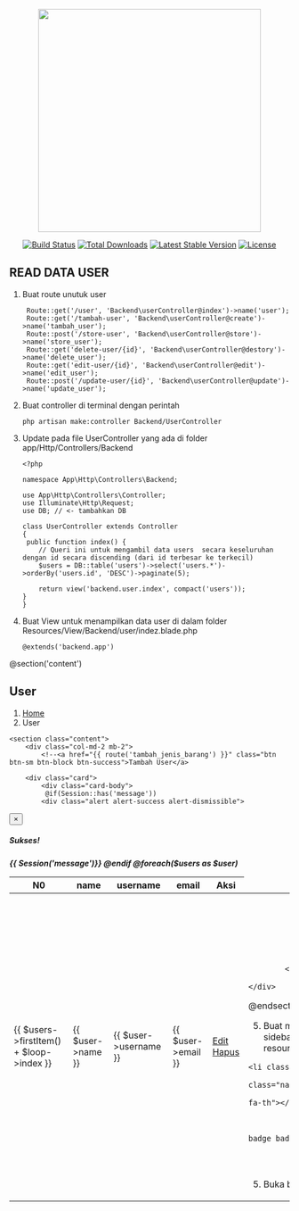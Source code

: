 <p align="center"><a href="https://laravel.com" target="_blank"><img src="https://raw.githubusercontent.com/laravel/art/master/logo-lockup/5%20SVG/2%20CMYK/1%20Full%20Color/laravel-logolockup-cmyk-red.svg" width="400"></a></p>

<p align="center">
<a href="https://travis-ci.org/laravel/framework"><img src="https://travis-ci.org/laravel/framework.svg" alt="Build Status"></a>
<a href="https://packagist.org/packages/laravel/framework"><img src="https://img.shields.io/packagist/dt/laravel/framework" alt="Total Downloads"></a>
<a href="https://packagist.org/packages/laravel/framework"><img src="https://img.shields.io/packagist/v/laravel/framework" alt="Latest Stable Version"></a>
<a href="https://packagist.org/packages/laravel/framework"><img src="https://img.shields.io/packagist/l/laravel/framework" alt="License"></a>
</p>

## READ DATA USER

1. Buat route unutuk user
   ```
    Route::get('/user', 'Backend\userController@index')->name('user');
    Route::get('/tambah-user', 'Backend\userController@create')->name('tambah_user');
    Route::post('/store-user', 'Backend\userController@store')->name('store_user');
    Route::get('delete-user/{id}', 'Backend\userController@destory')->name('delete_user');
    Route::get('edit-user/{id}', 'Backend\userController@edit')->name('edit_user');
    Route::post('/update-user/{id}', 'Backend\userController@update')->name('update_user');
    ``` 

2. Buat controller di terminal dengan perintah
    ```
    php artisan make:controller Backend/UserController    
    ```
3. Update pada file UserController yang ada di folder app/Http/Controllers/Backend    
    ```
    <?php

    namespace App\Http\Controllers\Backend;

    use App\Http\Controllers\Controller;
    use Illuminate\Http\Request;
    use DB; // <- tambahkan DB

    class UserController extends Controller
    {
     public function index() {
        // Queri ini untuk mengambil data users  secara keseluruhan dengan id secara discending (dari id terbesar ke terkecil)
        $users = DB::table('users')->select('users.*')->orderBy('users.id', 'DESC')->paginate(5);
    
        return view('backend.user.index', compact('users'));
    }
    }

    ```
4. Buat View untuk menampilkan data user di dalam folder Resources/View/Backend/user/indez.blade.php
    ```
    @extends('backend.app')

@section('content')

<div class="content-wrapper">
    <section class="content-header">
        <div class="container-fluid">
            <div class="row mb-2">
                <div class="col-sm-6">
                    <h1>User</h1>
                </div>
                <div class="col-sm-6">
                    <ol class="breadcrumb float-sm-right">
                        <li class="breadcrumb-item"><a href="#">Home</a></li>
                        <li class="breadcrumb-item active">User</li>
                    </ol>
                </div>
            </div>
        </div>
    </section>

    <section class="content">
        <div class="col-md-2 mb-2">
            <!--<a href="{{ route('tambah_jenis_barang') }}" class="btn btn-sm btn-block btn-success">Tambah User</a>
</div>
<!--END BUTTON JENIS BARANG -->

        <div class="card">
            <div class="card-body">
             @if(Session::has('message'))   
            <div class="alert alert-success alert-dismissible">
<button type="button" class="close" data-dismiss="alert" aria-hidden="true">×</button>
<h5>
    <i class="icon fas fa-check"></i> Sukses!
    <h5>
        {{ Session('message')}}
</div>
@endif
                <table class="table">
                    <thead>
                        <tr>
                            <th scope="col">N0</th>
                            <th scope="col">name</th>
                            <th scope="col">username</th>
                            <th scope="col">email</th>
                            <th scope="col">Aksi</th>
                        </tr>
                    </thead>
                    <tbody>
                        @foreach($users as $user)
                        <tr>
                            <!-- <th scope="row">{{ $loop->iteration }}</th> -->
                            <td>{{ $users->firstItem() + $loop->index }}</td>
                            <td>{{ $user->name }}</td>
                            <td>{{ $user->username }}</td>
                            <td>{{ $user->email }}</td>
                            <td>
                                <a href=" {{ route('edit_jenis_barang', $jenis->id) }}" class="btn btn-sm btn-primary">Edit</a>
                                <a href=" {{ route('delete_jenis_barang', $jenis->id) }}" onclick="return confirm('Are you sure?')" class="btn btn-sm btn-danger">Hapus</a>
                            <td>

                            </tr>
                        <tr>
                    @endforeach
                    </tbody>
                    </table>

                    {{ $users->links() }}
            </div>

    </div>
</section>
</div>


@endsection
    ```

5. Buat menu user di dalam file sidebar.blade.php yang ada di dalam folder resources/view/backend/_partial/sidebar.php
```
<li class="nav-item">
                <a href="{{ route('user') }}" class="nav-link">
                    <i class="nav-icon fas fa-th"></i>
                    <p>
                        Jenis Barang
                        <span class="right badge badge-danger"></span>
                    </p>
                </a>
            </li>
```
5. Buka brouser dan refreash
    

